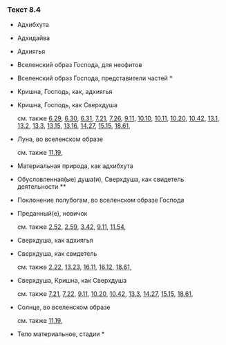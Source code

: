 ### Текст 8.4
	
- Адхибхута

	
- Адхидайва

	
- Адхиягья

	
- Вселенский образ Господа, для неофитов

	
- Вселенский образ Господа, представители частей \*

	
- Кришна, Господь, как, адхиягья

	
- Кришна, Господь, как Сверхдуша

	см. также  [6.29](../06/0629.md),  [6.30](../06/0630.md),  [6.31](../06/0631.md),  [7.21](../07/0721.md),  [7.26](../07/0726.md),  [9.11](../09/0911.md),  [10.10](../10/1010.md),  [10.11](../10/1011.md),  [10.20](../10/1020.md),  [10.42](../10/1042.md),  [13.1](../13/1301.md),  [13.2](../13/1302.md),  [13.3](../13/1303.md),  [13.15](../13/1315.md),  [13.16](../13/1316.md),  [14.27](../14/1427.md),  [15.15](../15/1515.md),  [18.61](../18/1861.md), 
	
- Луна, во вселенском образе

	см. также  [11.19](../11/1119.md), 
	
- Материальная природа, как адхибхута

	
- Обусловленная(ые) душа(и), Сверхдуша, как свидетель деятельности \*\*

	
- Поклонение полубогам, во вселенском образе Господа

	
- Преданный(е), новичок

	см. также  [2.52](../02/0252.md),  [2.59](../02/0259.md),  [3.42](../03/0342.md),  [9.11](../09/0911.md),  [11.54](../11/1154.md), 
	
- Сверхдуша, как адхиягья

	
- Сверхдуша, как свидетель

	см. также  [2.22](../02/0222.md),  [13.23](../13/1323.md),  [16.11](../16/1611.md),  [16.12](../16/1612.md),  [18.61](../18/1861.md), 
	
- Сверхдуша, Кришна, как Сверхдуша

	см. также  [7.21](../07/0721.md),  [7.22](../07/0722.md),  [9.11](../09/0911.md),  [10.20](../10/1020.md),  [10.42](../10/1042.md),  [13.3](../13/1303.md),  [14.27](../14/1427.md),  [15.15](../15/1515.md),  [18.61](../18/1861.md), 
	
- Солнце, во вселенском образе

	см. также  [11.19](../11/1119.md), 
	
- Тело материальное, стадии \*

